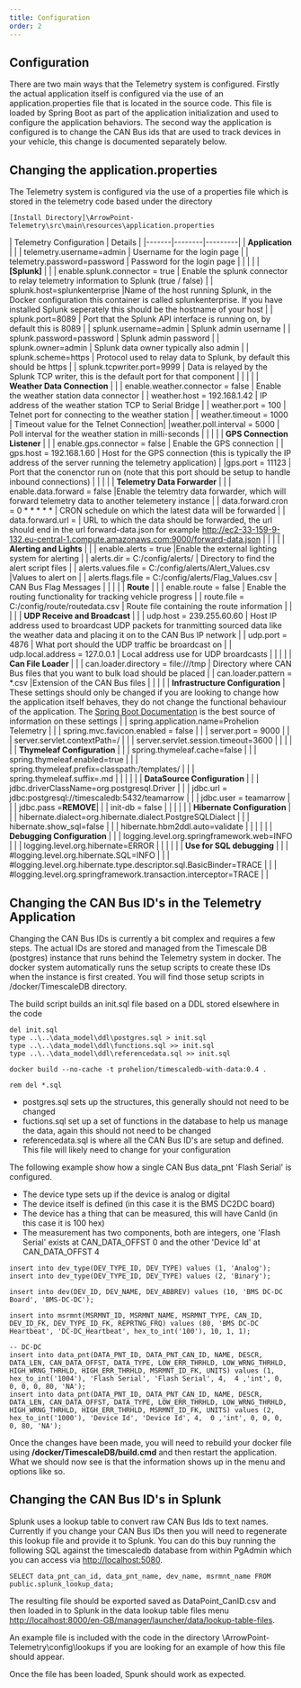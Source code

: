 ```yaml
---
title: Configuration
order: 2
---
```


## Configuration
There are two main ways that the Telemetry system is configured. Firstly the actual application itself is configured via the use of an application.properties file that is located in the source code. This file is loaded by Spring Boot as part of the application initialization and used to configure the application behaviors. The second way the application is configured is to change the CAN Bus ids that are used to track devices in your vehicle, this change is documented separately below.


## Changing the application.properties
The Telemetry system is configured via the use of a properties file which is stored in the telemetry code based under the directory
```
[Install Directory]\ArrowPoint-Telemetry\src\main\resources\application.properties
```


| Telemetry Configuration | Details | 
|-------|--------|---------|
| **Application** | |
| telemetry.username=admin | Username for the login page |
| telemetry.password=password | Password for the login page |
| | |
| **[Splunk]** | |
| enable.splunk.connector = true | Enable the splunk connector to relay telemetry information to Splunk (true / false) |
| splunk.host=splunkenterprise |Name of the host running Splunk, in the Docker configuration this container is called splunkenterprise. If you have installed Splunk seperately this should be the hostname of your host |
| splunk.port=8089 | Port that the Splunk API interface is running on, by default this is 8089 |
| splunk.username=admin | Splunk admin username |
| splunk.password=password | Splunk admin password |
| splunk.owner=admin | Splunk data owner typically also admin |
| splunk.scheme=https | Protocol used to relay data to Splunk, by default this should be https |
| splunk.tcpwriter.port=9999 | Data is relayed by the Splunk TCP writer, this is the default port for that component |
| | |
| **Weather Data Connection** | |
| enable.weather.connector = false | Enable the weather station data connector |
| weather.host = 192.168.1.42 | IP address of the weather station TCP to Serial Bridge |
| weather.port = 100 | Telnet port for connecting to the weather station |
|  weather.timeout = 1000 |  Timeout value for the Telnet Connection|
|weather.poll.interval = 5000 | Poll interval for the weather station in milli-seconds |
| | |
| **GPS Connection Listener** | |
| enable.gps.connector = false | Enable the GPS connection |
| gps.host = 192.168.1.60 | Host for the GPS connection (this is typically the IP address of the server running the telemetry application) |
|gps.port = 11123 | Port that the conenctor run on (note that this port should be setup to handle inbound connections) |
| | |
| **Telemetry Data Forwarder** | |
| enable.data.forward = false |Enable the telemtry data forwarder, which will forward telemetry data to another telemetery instance |
| data.forward.cron = 0 * * * * * | CRON schedule on which the latest data will be forwarded |
| data.forward.url = | URL to which the data should be forwarded, the url should end in the url forward-data.json for example http://ec2-33-159-9-132.eu-central-1.compute.amazonaws.com:9000/forward-data.json |
| | |
| **Alerting and Lights** | |
| enable.alerts = true |Enable the external lighting system for alerting |
| alerts.dir = C:/config/alerts/ | Directory to find the alert script files |
| alerts.values.file = C:/config/alerts/Alert_Values.csv |Values to alert on |
| alerts.flags.file = C:/config/alerts/Flag_Values.csv | CAN Bus Flag Messages |
| | |
| **Route** | |
| enable.route = false | Enable the routing functionality for tracking vehicle progress |
| route.file = C:/config/route/routedata.csv | Route file containing the route information |
| | |
| **UDP Receive and Broadcast** | |
| udp.host = 239.255.60.60 | Host IP address used to broardcast UDP packets for tranmitting sourced data like the weather data and placing it on to the CAN Bus IP network |
| udp.port = 4876 | What port should the UDP traffic be broardcast on |
| udp.local.address = 127.0.0.1 | Local address use for UDP broardcasts |
| | |
| **Can File Loader** | |
| can.loader.directory = file:///tmp | Directory where CAN Bus files that you want to bulk load should be placed |
| can.loader.pattern = *.csv |Extension of the CAN Bus files |
| | |
| **Infrastructure Configuration** | These settings should only be changed if you are looking to change how the application itself behaves, they do not change the functional behaviour of the application. The [Spring Boot Documentation](https://docs.spring.io/spring-boot/docs/current/reference/html/appendix-application-properties.md) is the best source of information on these settings |
| spring.application.name=Prohelion Telemetry |  |
| spring.mvc.favicon.enabled = false |  |
| server.port = 9000 |  |
| server.servlet.contextPath=/ |  |
| server.servlet.session.timeout=3600 |  |
| | |
| **Thymeleaf Configuration** |  |
| spring.thymeleaf.cache=false |  |
| spring.thymeleaf.enabled=true |  |
| spring.thymeleaf.prefix=classpath:/templates/ |  |
| spring.thymeleaf.suffix=.md |  |
| | |
| **DataSource Configuration** |  |
| jdbc.driverClassName=org.postgresql.Driver |  |
| jdbc.url = jdbc:postgresql://timescaledb:5432/teamarrow |  |
| jdbc.user = teamarrow |  |
| jdbc.pass =**REMOVE**|  |
| init-db = false |  |
| | |
| **Hibernate Configuration** |  |
| hibernate.dialect=org.hibernate.dialect.PostgreSQLDialect |  |
| hibernate.show_sql=false |  |
| hibernate.hbm2ddl.auto=validate |  |
| | |
| **Debugging Configuration** |  |
| logging.level.org.springframework.web=INFO |  |
| logging.level.org.hibernate=ERROR |  |
| | |
| **Use for SQL debugging** |  |
| #logging.level.org.hibernate.SQL=INFO |  |
| #logging.level.org.hibernate.type.descriptor.sql.BasicBinder=TRACE |  |
| #logging.level.org.springframework.transaction.interceptor=TRACE |  |

## Changing the CAN Bus ID's in the Telemetry Application
Changing the CAN Bus IDs is currently a bit complex and requires a few steps. The actual IDs are stored and managed from the Timescale DB (postgres) instance that runs behind the Telemetry system in docker. The docker system automatically runs the setup scripts to create these IDs when the instance is first created. You will find those setup scripts in /docker/TimescaleDB directory.

The build script builds an init.sql file based on a DDL stored elsewhere in the code
```
del init.sql
type ..\..\data_model\ddl\postgres.sql > init.sql
type ..\..\data_model\ddl\functions.sql >> init.sql
type ..\..\data_model\ddl\referencedata.sql >> init.sql

docker build --no-cache -t prohelion/timescaledb-with-data:0.4 .

rem del *.sql
```

*  postgres.sql sets up the structures, this generally should not need to be changed
*  fuctions.sql set up a set of functions in the database to help us manage the data, again this should not need to be changed
*  referencedata.sql is where all the CAN Bus ID's are setup and defined. This file will likely need to change for your configuration

The following example show how a single CAN Bus data_pnt 'Flash Serial' is configured.
*  The device type sets up if the device is analog or digital
*  The device itself is defined (in this case it is the BMS DC2DC board)
*  The device has a thing that can be measured, this will have CanId (in this case it is 100 hex)
*  The measurement has two components, both are integers, one 'Flash Serial' exists at CAN_DATA_OFFST 0 and the other 'Device Id' at CAN_DATA_OFFST 4

```
insert into dev_type(DEV_TYPE_ID, DEV_TYPE) values (1, 'Analog');
insert into dev_type(DEV_TYPE_ID, DEV_TYPE) values (2, 'Binary');

insert into dev(DEV_ID, DEV_NAME, DEV_ABBREV) values (10, 'BMS DC-DC Board', 'BMS-DC-DC');

insert into msrmnt(MSRMNT_ID, MSRMNT_NAME, MSRMNT_TYPE, CAN_ID, DEV_ID_FK, DEV_TYPE_ID_FK, REPRTNG_FRQ) values (80, 'BMS DC-DC Heartbeat', 'DC-DC_Heartbeat', hex_to_int('100'), 10, 1, 1);

-- DC-DC
insert into data_pnt(DATA_PNT_ID, DATA_PNT_CAN_ID, NAME, DESCR, DATA_LEN, CAN_DATA_OFFST, DATA_TYPE, LOW_ERR_THRHLD, LOW_WRNG_THRHLD, HIGH_WRNG_THRHLD, HIGH_ERR_THRHLD, MSRMNT_ID_FK, UNITS) values (1, hex_to_int('1004'), 'Flash Serial', 'Flash Serial', 4,  4 ,'int', 0, 0, 0, 0, 80, 'NA');
insert into data_pnt(DATA_PNT_ID, DATA_PNT_CAN_ID, NAME, DESCR, DATA_LEN, CAN_DATA_OFFST, DATA_TYPE, LOW_ERR_THRHLD, LOW_WRNG_THRHLD, HIGH_WRNG_THRHLD, HIGH_ERR_THRHLD, MSRMNT_ID_FK, UNITS) values (2, hex_to_int('1000'), 'Device Id', 'Device Id', 4,  0 ,'int', 0, 0, 0, 0, 80, 'NA');
```

Once the changes have been made, you will need to rebuild your docker file using **/docker/TimescaleDB/build.cmd** and then restart the application. What we should now see is that the information shows up in the menu and options like so.

## Changing the CAN Bus ID's in Splunk
Splunk uses a lookup table to convert raw CAN Bus Ids to text names. Currently if you change your CAN Bus IDs then you will need to regenerate this lookup file and provide it to Splunk. You can do this buy running the following SQL against the timescaledb database from within PgAdmin which you can access via [http://localhost:5080](http://localhost:5080).

```
SELECT data_pnt_can_id, data_pnt_name, dev_name, msrmnt_name FROM public.splunk_lookup_data;
```

The resulting file should be exported saved as DataPoint_CanID.csv and then loaded in to Splunk in the data lookup table files menu [http://localhost:8000/en-GB/manager/launcher/data/lookup-table-files](http://localhost:8000/en-GB/manager/launcher/data/lookup-table-files).

An example file is included with the code in the directory \ArrowPoint-Telemetry\config\lookups if you are looking for an example of how this file should appear.

Once the file has been loaded, Spunk should work as expected.


